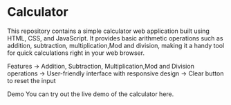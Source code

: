 # Calculator
This repository contains a simple calculator web application built using HTML, CSS, and JavaScript. It provides basic arithmetic operations such as addition, 
subtraction, multiplication,Mod and division, making it a handy tool for quick calculations right in your web browser.

Features
-> Addition, Subtraction, Multiplication,Mod and Division operations
-> User-friendly interface with responsive design
-> Clear button to reset the input

Demo
You can try out the live demo of the calculator here.
